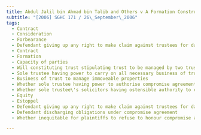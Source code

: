 ```yaml
---
title: Abdul Jalil bin Ahmad bin Talib and Others v A Formation Construction Pte Ltd 
subtitle: "[2006] SGHC 171 / 26\_September\_2006"
tags:
  - Contract
  - Consideration
  - Forbearance
  - Defendant giving up any right to make claim against trustees for damages for breach of terms in lease agreement by accepting compromise offered
  - Contract
  - Formation
  - Capacity of parties
  - Will constituting trust stipulating trust to be managed by two trustees at all times
  - Sole trustee having power to carry on all necessary business of trust only until new trustees appointed
  - Business of trust to manage immoveable properties
  - Whether sole trustee having power to authorise compromise agreement regarding rental arrears of such immovable properties
  - Whether sole trustee\'s solicitors having ostensible authority to effect compromise agreement
  - Equity
  - Estoppel
  - Defendant giving up any right to make claim against trustees for damages for breach of terms in lease agreement by accepting compromise offered
  - Defendant discharging obligations under compromise agreement
  - Whether inequitable for plaintiffs to refuse to honour compromise agreement on ground that such agreement not lawfully entered into

---
```


